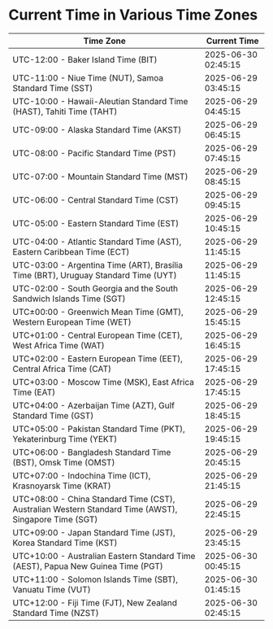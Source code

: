 # Current Time in Various Time Zones

| Time Zone | Current Time |
|-----------|--------------|
| UTC-12:00 - Baker Island Time (BIT) | 2025-06-30 02:45:15 |
| UTC-11:00 - Niue Time (NUT), Samoa Standard Time (SST) | 2025-06-29 03:45:15 |
| UTC-10:00 - Hawaii-Aleutian Standard Time (HAST), Tahiti Time (TAHT) | 2025-06-29 04:45:15 |
| UTC-09:00 - Alaska Standard Time (AKST) | 2025-06-29 06:45:15 |
| UTC-08:00 - Pacific Standard Time (PST) | 2025-06-29 07:45:15 |
| UTC-07:00 - Mountain Standard Time (MST) | 2025-06-29 08:45:15 |
| UTC-06:00 - Central Standard Time (CST) | 2025-06-29 09:45:15 |
| UTC-05:00 - Eastern Standard Time (EST) | 2025-06-29 10:45:15 |
| UTC-04:00 - Atlantic Standard Time (AST), Eastern Caribbean Time (ECT) | 2025-06-29 11:45:15 |
| UTC-03:00 - Argentina Time (ART), Brasília Time (BRT), Uruguay Standard Time (UYT) | 2025-06-29 11:45:15 |
| UTC-02:00 - South Georgia and the South Sandwich Islands Time (SGT) | 2025-06-29 12:45:15 |
| UTC±00:00 - Greenwich Mean Time (GMT), Western European Time (WET) | 2025-06-29 15:45:15 |
| UTC+01:00 - Central European Time (CET), West Africa Time (WAT) | 2025-06-29 16:45:15 |
| UTC+02:00 - Eastern European Time (EET), Central Africa Time (CAT) | 2025-06-29 17:45:15 |
| UTC+03:00 - Moscow Time (MSK), East Africa Time (EAT) | 2025-06-29 17:45:15 |
| UTC+04:00 - Azerbaijan Time (AZT), Gulf Standard Time (GST) | 2025-06-29 18:45:15 |
| UTC+05:00 - Pakistan Standard Time (PKT), Yekaterinburg Time (YEKT) | 2025-06-29 19:45:15 |
| UTC+06:00 - Bangladesh Standard Time (BST), Omsk Time (OMST) | 2025-06-29 20:45:15 |
| UTC+07:00 - Indochina Time (ICT), Krasnoyarsk Time (KRAT) | 2025-06-29 21:45:15 |
| UTC+08:00 - China Standard Time (CST), Australian Western Standard Time (AWST), Singapore Time (SGT) | 2025-06-29 22:45:15 |
| UTC+09:00 - Japan Standard Time (JST), Korea Standard Time (KST) | 2025-06-29 23:45:15 |
| UTC+10:00 - Australian Eastern Standard Time (AEST), Papua New Guinea Time (PGT) | 2025-06-30 00:45:15 |
| UTC+11:00 - Solomon Islands Time (SBT), Vanuatu Time (VUT) | 2025-06-30 01:45:15 |
| UTC+12:00 - Fiji Time (FJT), New Zealand Standard Time (NZST) | 2025-06-30 02:45:15 |

